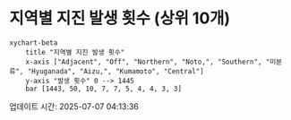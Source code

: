 # 지역별 지진 발생 횟수 (상위 10개)

```mermaid
xychart-beta
    title "지역별 지진 발생 횟수"
    x-axis ["Adjacent", "Off", "Northern", "Noto,", "Southern", "미분류", "Hyuganada", "Aizu,", "Kumamoto", "Central"]
    y-axis "발생 횟수" 0 --> 1445
    bar [1443, 50, 10, 7, 7, 5, 4, 4, 3, 3]
```

업데이트 시간: 2025-07-07 04:13:36
